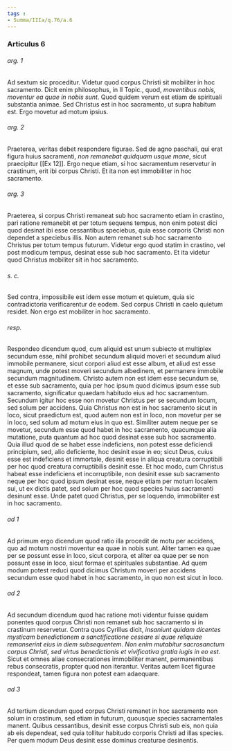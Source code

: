 ```yaml
---
tags : 
- Summa/IIIa/q.76/a.6
---
```


### Articulus 6

###### arg. 1
Ad sextum sic proceditur. Videtur quod corpus Christi sit mobiliter in hoc sacramento. Dicit enim philosophus, in II Topic., quod, *moventibus nobis, moventur ea quae in nobis sunt*. Quod quidem verum est etiam de spirituali substantia animae. Sed Christus est in hoc sacramento, ut supra habitum est. Ergo movetur ad motum ipsius.

###### arg. 2
Praeterea, veritas debet respondere figurae. Sed de agno paschali, qui erat figura huius sacramenti, *non remanebat quidquam usque mane*, sicut praecipitur [[Ex 12]]. Ergo neque etiam, si hoc sacramentum reservetur in crastinum, erit ibi corpus Christi. Et ita non est immobiliter in hoc sacramento.

###### arg. 3
Praeterea, si corpus Christi remaneat sub hoc sacramento etiam in crastino, pari ratione remanebit et per totum sequens tempus, non enim potest dici quod desinat ibi esse cessantibus speciebus, quia esse corporis Christi non dependet a speciebus illis. Non autem remanet sub hoc sacramento Christus per totum tempus futurum. Videtur ergo quod statim in crastino, vel post modicum tempus, desinat esse sub hoc sacramento. Et ita videtur quod Christus mobiliter sit in hoc sacramento.

###### s. c.
Sed contra, impossibile est idem esse motum et quietum, quia sic contradictoria verificarentur de eodem. Sed corpus Christi in caelo quietum residet. Non ergo est mobiliter in hoc sacramento.

###### resp.
Respondeo dicendum quod, cum aliquid est unum subiecto et multiplex secundum esse, nihil prohibet secundum aliquid moveri et secundum aliud immobile permanere, sicut corpori aliud est esse album, et aliud est esse magnum, unde potest moveri secundum albedinem, et permanere immobile secundum magnitudinem. Christo autem non est idem esse secundum se, et esse sub sacramento, quia per hoc ipsum quod dicimus ipsum esse sub sacramento, significatur quaedam habitudo eius ad hoc sacramentum. Secundum igitur hoc esse non movetur Christus per se secundum locum, sed solum per accidens. Quia Christus non est in hoc sacramento sicut in loco, sicut praedictum est, quod autem non est in loco, non movetur per se in loco, sed solum ad motum eius in quo est. Similiter autem neque per se movetur, secundum esse quod habet in hoc sacramento, quacumque alia mutatione, puta quantum ad hoc quod desinat esse sub hoc sacramento. Quia illud quod de se habet esse indeficiens, non potest esse deficiendi principium, sed, alio deficiente, hoc desinit esse in eo; sicut Deus, cuius esse est indeficiens et immortale, desinit esse in aliqua creatura corruptibili per hoc quod creatura corruptibilis desinit esse. Et hoc modo, cum Christus habeat esse indeficiens et incorruptibile, non desinit esse sub sacramento neque per hoc quod ipsum desinat esse, neque etiam per motum localem sui, ut ex dictis patet, sed solum per hoc quod species huius sacramenti desinunt esse. Unde patet quod Christus, per se loquendo, immobiliter est in hoc sacramento.

###### ad 1
Ad primum ergo dicendum quod ratio illa procedit de motu per accidens, quo ad motum nostri moventur ea quae in nobis sunt. Aliter tamen ea quae per se possunt esse in loco, sicut corpora, et aliter ea quae per se non possunt esse in loco, sicut formae et spirituales substantiae. Ad quem modum potest reduci quod dicimus Christum moveri per accidens secundum esse quod habet in hoc sacramento, in quo non est sicut in loco.

###### ad 2
Ad secundum dicendum quod hac ratione moti videntur fuisse quidam ponentes quod corpus Christi non remanet sub hoc sacramento si in crastinum reservetur. Contra quos Cyrillus dicit, *insaniunt quidam dicentes mysticam benedictionem a sanctificatione cessare si quae reliquiae remanserint eius in diem subsequentem. Non enim mutabitur sacrosanctum corpus Christi, sed virtus benedictionis et vivificativa gratia iugis in eo est*. Sicut et omnes aliae consecrationes immobiliter manent, permanentibus rebus consecratis, propter quod non iterantur. Veritas autem licet figurae respondeat, tamen figura non potest eam adaequare.

###### ad 3
Ad tertium dicendum quod corpus Christi remanet in hoc sacramento non solum in crastinum, sed etiam in futurum, quousque species sacramentales manent. Quibus cessantibus, desinit esse corpus Christi sub eis, non quia ab eis dependeat, sed quia tollitur habitudo corporis Christi ad illas species. Per quem modum Deus desinit esse dominus creaturae desinentis.

